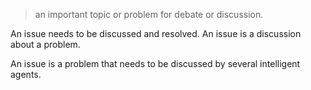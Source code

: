 
> an important topic or problem for debate or discussion.

An issue needs to be discussed and resolved. An issue is a discussion about a problem.

An issue is a problem that needs to be discussed by several intelligent agents.
